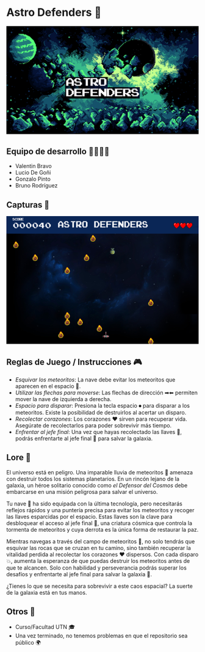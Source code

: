 # Astro Defenders 🚀
![Game](./assets/menuInicio.png)
## Equipo de desarrollo 👨‍💻👩‍💻

- Valentin Bravo
- Lucio De Goñi
- Gonzalo Pinto
- Bruno Rodríguez

## Capturas 📸
![Captura](./assets/CAPTURA.png)

## Reglas de Juego / Instrucciones 🎮

- *Esquivar los meteoritos*: La nave debe evitar los meteoritos que aparecen en el espacio 🌠.
- *Utilizar las flechas para moverse*: Las flechas de dirección ➡⬅ permiten mover la nave de izquierda a derecha.
- *Espacio para disparar*: Presiona la tecla espacio ⏺ para disparar a los meteoritos. Existe la posibilidad de destruirlos al acertar un disparo.
- *Recolectar corazones*: Los corazones ❤ sirven para recuperar vida. Asegúrate de recolectarlos para poder sobrevivir más tiempo.
- *Enfrentar al jefe final*: Una vez que hayas recolectado las llaves 🔑, podrás enfrentarte al jefe final 👾 para salvar la galaxia.

## Lore 🌌

El universo está en peligro. Una imparable lluvia de meteoritos 🌠 amenaza con destruir todos los sistemas planetarios. En un rincón lejano de la galaxia, un héroe solitario conocido como *el Defensor del Cosmos* debe embarcarse en una misión peligrosa para salvar el universo.

Tu nave 🚀 ha sido equipada con la última tecnología, pero necesitarás reflejos rápidos y una puntería precisa para evitar los meteoritos y recoger las llaves esparcidas por el espacio. Estas llaves son la clave para desbloquear el acceso al jefe final 👾, una criatura cósmica que controla la tormenta de meteoritos y cuya derrota es la única forma de restaurar la paz.

Mientras navegas a través del campo de meteoritos 🌠, no solo tendrás que esquivar las rocas que se cruzan en tu camino, sino también recuperar la vitalidad perdida al recolectar los corazones ❤ dispersos. Con cada disparo 💥, aumenta la esperanza de que puedas destruir los meteoritos antes de que te alcancen. Solo con habilidad y perseverancia podrás superar los desafíos y enfrentarte al jefe final para salvar la galaxia 🌌.

¿Tienes lo que se necesita para sobrevivir a este caos espacial? La suerte de la galaxia está en tus manos.

## Otros 🔧

- Curso/Facultad UTN 🎓
- Una vez terminado, no tenemos problemas en que el repositorio sea público 🌍
